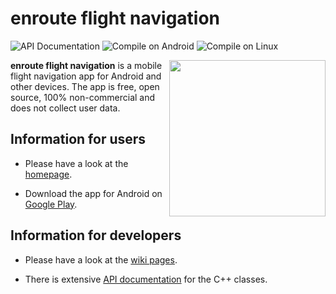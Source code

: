# enroute flight navigation

![API Documentation](https://github.com/Akaflieg-Freiburg/enroute/workflows/API%20Documentation/badge.svg) ![Compile on Android](https://github.com/Akaflieg-Freiburg/enroute/workflows/Compile%20on%20Android/badge.svg) ![Compile on Linux](https://github.com/Akaflieg-Freiburg/enroute/workflows/Compile%20on%20Linux/badge.svg)

<img align="right" src="https://akaflieg-freiburg.github.io/enroute/assets/images/map-small.webp" width="250">**enroute flight navigation** is a mobile flight navigation app for Android and other devices. The app is free, open source, 100% non-commercial and does not collect user data. 

## Information for users

* Please have a look at the [homepage](https://akaflieg-freiburg.github.io/enroute).

* Download the app for Android on [Google Play](https://play.google.com/store/apps/details?id=de.akaflieg_freiburg.enroute).

## Information for developers

* Please have a look at the [wiki pages](https://github.com/Akaflieg-Freiburg/enroute/wiki).

* There is extensive [API documentation](https://akaflieg-freiburg.github.io/enroute/APIdoc) for the C++ classes.
